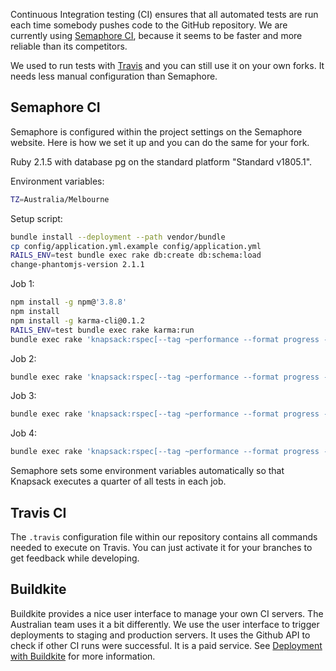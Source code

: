 Continuous Integration testing (CI) ensures that all automated tests are run each time somebody pushes code to the GitHub repository. We are currently using [Semaphore CI](https://semaphoreci.com/openfoodfoundation/openfoodnetwork-2/), because it seems to be faster and more reliable than its competitors.

We used to run tests with [Travis](https://travis-ci.org/openfoodfoundation/openfoodnetwork/) and you can still use it on your own forks. It needs less manual configuration than Semaphore.

## Semaphore CI

Semaphore is configured within the project settings on the Semaphore website. Here is how we set it up and you can do the same for your fork.

Ruby 2.1.5 with database pg on the standard platform "Standard v1805.1".

Environment variables:
```sh
TZ=Australia/Melbourne
```

Setup script:
```sh
bundle install --deployment --path vendor/bundle
cp config/application.yml.example config/application.yml
RAILS_ENV=test bundle exec rake db:create db:schema:load
change-phantomjs-version 2.1.1
```

Job 1:
```sh
npm install -g npm@'3.8.8'
npm install
npm install -g karma-cli@0.1.2
RAILS_ENV=test bundle exec rake karma:run
bundle exec rake 'knapsack:rspec[--tag ~performance --format progress -p]'
```

Job 2:
```sh
bundle exec rake 'knapsack:rspec[--tag ~performance --format progress -p]'
```

Job 3:
```sh
bundle exec rake 'knapsack:rspec[--tag ~performance --format progress -p]'
```

Job 4:
```sh
bundle exec rake 'knapsack:rspec[--tag ~performance --format progress -p]'
```

Semaphore sets some environment variables automatically so that Knapsack executes a quarter of all tests in each job.

## Travis CI

The `.travis` configuration file within our repository contains all commands needed to execute on Travis. You can just activate it for your branches to get feedback while developing.

## Buildkite

Buildkite provides a nice user interface to manage your own CI servers. The Australian team uses it a bit differently. We use the user interface to trigger deployments to staging and production servers. It uses the Github API to check if other CI runs were successful. It is a paid service. See [Deployment with Buildkite](https://github.com/openfoodfoundation/ofn_deployment/wiki/Deployment-with-Buildkite) for more information.